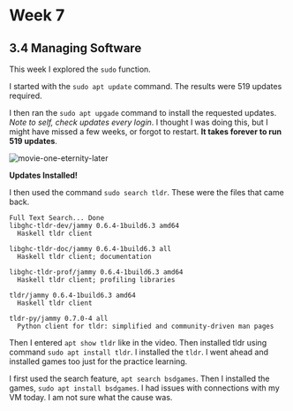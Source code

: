 # Week 7
## 3.4 Managing Software

This week I explored the `sudo` function. 

I started with the `sudo apt update` command. The results were 519 updates required.

I then ran the `sudo apt upgade` command to install the requested updates.
*Note to self, check updates every login*. I thought I was doing this, but I might have missed a
few weeks, or forgot to restart. **It takes forever to run 519 updates**.

![movie-one-eternity-later](https://github.com/JConley1344/SysLib690/assets/157387139/0fe335de-837d-4d3d-b1fd-139acf2e4b8a)

**Updates Installed!**

I then used the command `sudo search tldr`. These were the files that came back.
```
Full Text Search... Done
libghc-tldr-dev/jammy 0.6.4-1build6.3 amd64
  Haskell tldr client

libghc-tldr-doc/jammy 0.6.4-1build6.3 all
  Haskell tldr client; documentation

libghc-tldr-prof/jammy 0.6.4-1build6.3 amd64
  Haskell tldr client; profiling libraries

tldr/jammy 0.6.4-1build6.3 amd64
  Haskell tldr client

tldr-py/jammy 0.7.0-4 all
  Python client for tldr: simplified and community-driven man pages
```

Then I entered `apt show tldr` like in the video. 
Then installed tldr using command `sudo apt install tldr`. I installed the `tldr`. I went ahead and installed games too just for the practice learning.

I first used the search feature, `apt search bsdgames`. Then I installed the games, `sudo apt install bsdgames`. 
I had issues with connections with my VM today. I am not sure what the cause was. 
